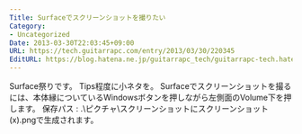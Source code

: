 ```yaml
---
Title: Surfaceでスクリーンショットを撮りたい
Category:
- Uncategorized
Date: 2013-03-30T22:03:45+09:00
URL: https://tech.guitarrapc.com/entry/2013/03/30/220345
EditURL: https://blog.hatena.ne.jp/guitarrapc_tech/guitarrapc-tech.hatenablog.com/atom/entry/6802418398340497940
---
```



Surface祭りです。 Tips程度に小ネタを。 Surfaceでスクリーンショットを撮るには、本体縁についているWindowsボタンを押しながら左側面のVolume下を押します。 保存パス : .\ピクチャ\スクリーンショットにスクリーンショット (x).pngで生成されます。
